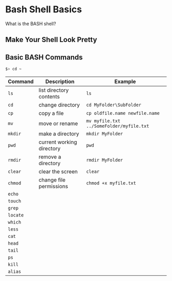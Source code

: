 # Bash Shell Basics

What is the BASH shell?

## Make Your Shell Look Pretty


## Basic BASH Commands

```bash
$> cd ~
```

Command|Description|Example
---|---|---
`ls`|list directory contents|`ls`
`cd`|change directory|`cd MyFolder\SubFolder`
`cp`|copy a file|`cp oldfile.name newfile.name`
`mv`|move or rename|`mv myfile.txt ../SomeFolder/myfile.txt`
`mkdir`|make a directory|`mkdir MyFolder`
`pwd`|current working directory|`pwd`
`rmdir`|remove a directory|`rmdir MyFolder`
`clear`|clear the screen|`clear`
`chmod`|change file permissions|`chmod +x myfile.txt`
`echo`|
`touch`|
`grep`|
`locate`|
`which`|
`less`|
`cat`|
`head`|
`tail`|
`ps`|
`kill`|
`alias`|